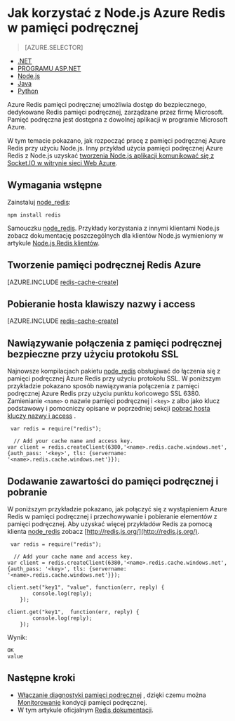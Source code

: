 <properties
    pageTitle="Jak używać Azure Redis w pamięci podręcznej z Node.js | Microsoft Azure"
    description="Rozpoczynanie pracy z Azure Redis pamięci podręcznej za pomocą Node.js i node_redis."
    services="redis-cache"
    documentationCenter=""
    authors="steved0x"
    manager="douge"
    editor="v-lincan"/>

<tags
    ms.service="cache"
    ms.devlang="nodejs"
    ms.topic="hero-article"
    ms.tgt_pltfrm="cache-redis"
    ms.workload="tbd"
    ms.date="10/25/2016"
    ms.author="sdanie"/>

# <a name="how-to-use-azure-redis-cache-with-nodejs"></a>Jak korzystać z Node.js Azure Redis w pamięci podręcznej

> [AZURE.SELECTOR]
- [.NET](cache-dotnet-how-to-use-azure-redis-cache.md)
- [PROGRAMU ASP.NET](cache-web-app-howto.md)
- [Node.js](cache-nodejs-get-started.md)
- [Java](cache-java-get-started.md)
- [Python](cache-python-get-started.md)

Azure Redis pamięci podręcznej umożliwia dostęp do bezpiecznego, dedykowane Redis pamięci podręcznej, zarządzane przez firmę Microsoft. Pamięć podręczna jest dostępna z dowolnej aplikacji w programie Microsoft Azure.

W tym temacie pokazano, jak rozpocząć pracę z pamięci podręcznej Azure Redis przy użyciu Node.js. Inny przykład użycia pamięci podręcznej Azure Redis z Node.js uzyskać [tworzenia Node.js aplikacji komunikować się z Socket.IO w witrynie sieci Web Azure](../app-service-web/web-sites-nodejs-chat-app-socketio.md).


## <a name="prerequisites"></a>Wymagania wstępne

Zainstaluj [node_redis](https://github.com/mranney/node_redis):

    npm install redis

Samouczku [node_redis](https://github.com/mranney/node_redis). Przykłady korzystania z innymi klientami Node.js zobacz dokumentację poszczególnych dla klientów Node.js wymieniony w artykule [Node.js Redis klientów](http://redis.io/clients#nodejs).

## <a name="create-a-redis-cache-on-azure"></a>Tworzenie pamięci podręcznej Redis Azure

[AZURE.INCLUDE [redis-cache-create](../../includes/redis-cache-create.md)]

## <a name="retrieve-the-host-name-and-access-keys"></a>Pobieranie hosta klawiszy nazwy i access

[AZURE.INCLUDE [redis-cache-create](../../includes/redis-cache-access-keys.md)]

## <a name="connect-to-the-cache-securely-using-ssl"></a>Nawiązywanie połączenia z pamięci podręcznej bezpieczne przy użyciu protokołu SSL

Najnowsze kompilacjach pakietu [node_redis](https://github.com/mranney/node_redis) obsługiwać do łączenia się z pamięci podręcznej Azure Redis przy użyciu protokołu SSL. W poniższym przykładzie pokazano sposób nawiązywania połączenia z pamięci podręcznej Azure Redis przy użyciu punktu końcowego SSL 6380. Zamienianie `<name>` o nazwie pamięci podręcznej i `<key>` z albo jako klucz podstawowy i pomocniczy opisane w poprzedniej sekcji [pobrać hosta kluczy nazwy i access](#retrieve-the-host-name-and-access-keys) .

     var redis = require("redis");
    
      // Add your cache name and access key.
    var client = redis.createClient(6380,'<name>.redis.cache.windows.net', {auth_pass: '<key>', tls: {servername: '<name>.redis.cache.windows.net'}});


## <a name="add-something-to-the-cache-and-retrieve-it"></a>Dodawanie zawartości do pamięci podręcznej i pobranie

W poniższym przykładzie pokazano, jak połączyć się z wystąpieniem Azure Redis w pamięci podręcznej i przechowywanie i pobieranie elementów z pamięci podręcznej. Aby uzyskać więcej przykładów Redis za pomocą klienta [node_redis](https://github.com/mranney/node_redis) zobacz [http://redis.js.org/](http://redis.js.org/).

     var redis = require("redis");
    
      // Add your cache name and access key.
    var client = redis.createClient(6380,'<name>.redis.cache.windows.net', {auth_pass: '<key>', tls: {servername: '<name>.redis.cache.windows.net'}});
    
    client.set("key1", "value", function(err, reply) {
            console.log(reply);
        });
    
    client.get("key1",  function(err, reply) {
            console.log(reply);
        });

Wynik:

    OK
    value


## <a name="next-steps"></a>Następne kroki

- [Włączanie diagnostyki pamięci podręcznej](cache-how-to-monitor.md#enable-cache-diagnostics) , dzięki czemu można [Monitorowanie](cache-how-to-monitor.md) kondycji pamięci podręcznej.
- W tym artykule oficjalnym [Redis dokumentacji](http://redis.io/documentation).



